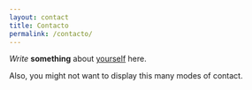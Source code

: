 ```yaml
---
layout: contact
title: Contacto
permalink: /contacto/
---
```


_Write_ **something** about [yourself](https://www.google.com/search?q=who+am+i) here.

Also, you might not want to display this many modes of contact.